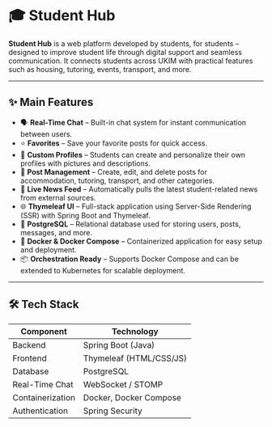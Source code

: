 # 🎓 Student Hub

**Student Hub** is a web platform developed by students, for students – designed to improve student life through digital support and seamless communication. It connects students across UKIM with practical features such as housing, tutoring, events, transport, and more.

---

## ✨ Main Features

- 🗣️ **Real-Time Chat** – Built-in chat system for instant communication between users.
- ⭐ **Favorites** – Save your favorite posts for quick access.
- 👤 **Custom Profiles** – Students can create and personalize their own profiles with pictures and descriptions.
- 📝 **Post Management** – Create, edit, and delete posts for accommodation, tutoring, transport, and other categories.
- 📰 **Live News Feed** – Automatically pulls the latest student-related news from external sources.
- 🌐 **Thymeleaf UI** – Full-stack application using Server-Side Rendering (SSR) with Spring Boot and Thymeleaf.
- 🐘 **PostgreSQL** – Relational database used for storing users, posts, messages, and more.
- 🐳 **Docker & Docker Compose** – Containerized application for easy setup and deployment.
- 📦 **Orchestration Ready** – Supports Docker Compose and can be extended to Kubernetes for scalable deployment.

---

## 🛠️ Tech Stack

| Component          | Technology              |
|--------------------|--------------------------|
| Backend            | Spring Boot (Java)       |
| Frontend           | Thymeleaf (HTML/CSS/JS)  |
| Database           | PostgreSQL               |
| Real-Time Chat     | WebSocket / STOMP        |
| Containerization   | Docker, Docker Compose   |
| Authentication     | Spring Security          |
